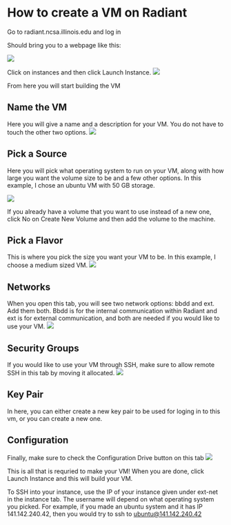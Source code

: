 # How to create a VM on Radiant

Go to radiant.ncsa.illinois.edu and log in

Should bring you to a webpage like this:

![](Radiant_overview.png)

Click on instances and then click Launch Instance.
![](Radiant_instances_red.png)

From here you will start building the VM

## Name the VM
Here you will give a name and a description for your VM. You do not have to touch the other two options.
![](Radiant_name.png)
## Pick a Source

Here you will pick what operating system to run on your VM, along with how large you want the volume size to be and a few other options.
In this example, I chose an ubuntu VM with 50 GB storage.

![](Radiant_Source.png)

If you already have a volume that you want to use instead of a new one, click No on Create New Volume and then add the volume to the machine.
## Pick a Flavor

This is where you pick the size you want your VM to be. In this example, I choose a medium sized VM.
![](Radiant_Flavor.png)
## Networks

When you open this tab, you will see two network options: bbdd and ext. Add them both. 
Bbdd is for the internal communication within Radiant and ext is for external communication, 
and both are needed if you would like to use your VM.
![](Radiant_networks.png)
## Security Groups

If you would like to use your VM through SSH, make sure to allow remote SSH in this tab by moving it allocated.
![](Radiant_SecurityGroups.png)
## Key Pair

In here, you can either create a new key pair to be used for loging in to this vm, or you can create a new one.
## Configuration

Finally, make sure to check the Configuration Drive button on this tab
![](Radiant_Configuration.png)


This is all that is requried to make your VM! When you are done, click Launch Instance and this will build your VM.

To SSH into your instance, use the IP of your instance given under ext-net in the instance tab. The username will depend on what operating system you picked.
For example, if you made an ubuntu system and it has IP 141.142.240.42, then you would try to ssh to ubuntu@141.142.240.42


